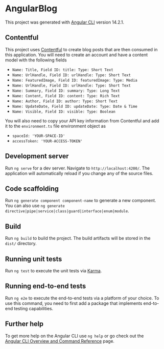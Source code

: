 # AngularBlog

This project was generated with [Angular CLI](https://github.com/angular/angular-cli) version 14.2.1.

## Contentful

This project uses [Contentful](https://www.contentful.com/) to create blog posts that are then consumed in this application. You will need to create an account and have a content model with the following fields

- `Name: Title, Field ID: title: Type: Short Text`
- `Name: UrlHandle, Field ID: urlHandle: Type: Short Text`
- `Name: FeaturedImage, Field ID: featuredImage: Type: Media`
- `Name: UrlHandle, Field ID: urlHandle: Type: Short Text`
- `Name: Summary, Field ID: summary: Type: Long Text`
- `Name: Content, Field ID: content: Type: Rich Text`
- `Name: Author, Field ID: author: Type: Short Text`
- `Name: UpdateDate, Field ID: updateDate: Type: Date & Time`
- `Name: Visible, Field ID: visible: Type: Boolean`

You will also need to copy your API key information from Contentful and add it to the `environment.ts` file environment object as

- `spaceId: 'YOUR-SPACE-ID'`
- `accessToken: 'YOUR-ACCESS-TOKEN'`

## Development server

Run `ng serve` for a dev server. Navigate to `http://localhost:4200/`. The application will automatically reload if you change any of the source files.

## Code scaffolding

Run `ng generate component component-name` to generate a new component. You can also use `ng generate directive|pipe|service|class|guard|interface|enum|module`.

## Build

Run `ng build` to build the project. The build artifacts will be stored in the `dist/` directory.

## Running unit tests

Run `ng test` to execute the unit tests via [Karma](https://karma-runner.github.io).

## Running end-to-end tests

Run `ng e2e` to execute the end-to-end tests via a platform of your choice. To use this command, you need to first add a package that implements end-to-end testing capabilities.

## Further help

To get more help on the Angular CLI use `ng help` or go check out the [Angular CLI Overview and Command Reference](https://angular.io/cli) page.
